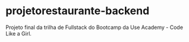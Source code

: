 # projetorestaurante-backend
Projeto final da trilha de Fullstack do Bootcamp da Use Academy - Code Like a Girl.
